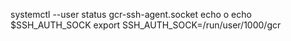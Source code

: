 systemctl --user status gcr-ssh-agent.socket
echo o
echo $SSH_AUTH_SOCK
export SSH_AUTH_SOCK=/run/user/1000/gcr
